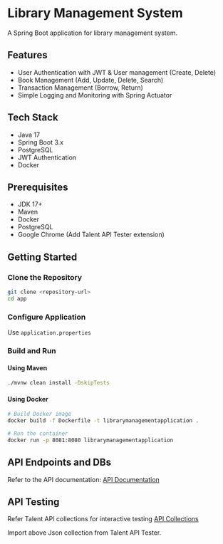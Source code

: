 # Library Management System

A Spring Boot application for library management system.

## Features

- User Authentication with JWT & User management (Create, Delete)
- Book Management (Add, Update, Delete, Search)
- Transaction Management (Borrow, Return)
- Simple Logging and Monitoring with Spring Actuator

## Tech Stack

- Java 17
- Spring Boot 3.x
- PostgreSQL
- JWT Authentication
- Docker

## Prerequisites

- JDK 17+
- Maven
- Docker
- PostgreSQL
- Google Chrome (Add Talent API Tester extension)

## Getting Started

### Clone the Repository

```bash
git clone <repository-url>
cd app
```

### Configure Application

Use `application.properties` 


### Build and Run

#### Using Maven

```bash
./mvnw clean install -DskipTests

```

#### Using Docker

```bash
# Build Docker image
docker build -f Dockerfile -t librarymanagementapplication .

# Run the container
docker run -p 8081:8080 librarymanagementapplication
```

## API Endpoints and DBs

Refer to the API documentation: [API Documentation](./LMS-API-Documentation.docx)

## API Testing

Refer Talent API collections for interactive testing [API Collections](./LibraryManagementCollections.json) 

Import above Json collection from Talent API Tester.




